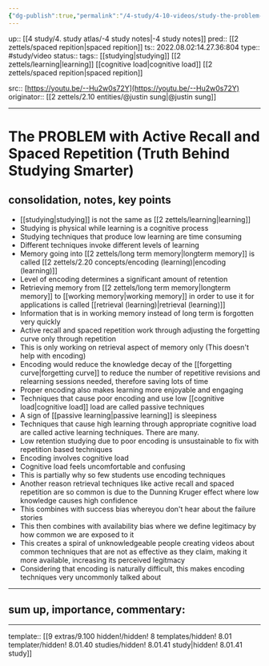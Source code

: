```yaml
---
{"dg-publish":true,"permalink":"/4-study/4-10-videos/study-the-problem-with-active-recall-and-spaced-repetition-truth-behind-studying-smarter/"}
---
```


up:: [[4 study/4. study atlas/-4 study notes|-4 study notes]]
pred:: [[2 zettels/spaced repition|spaced repition]]
ts:: 2022.08.02:14.27.36:804
type:: #study/video
status:: 
tags:: [[studying|studying]] [[2 zettels/learning|learning]] [[cognitive load|cognitive load]] [[2 zettels/spaced repition|spaced repition]]

src:: [https://youtu.be/--Hu2w0s72Y](https://youtu.be/--Hu2w0s72Y)
originator:: [[2 zettels/2.10 entities/@justin sung|@justin sung]]

____

# The PROBLEM with Active Recall and Spaced Repetition (Truth Behind Studying Smarter)

## consolidation, notes, key points

- [[studying|studying]] is not the same as [[2 zettels/learning|learning]]
- Studying is physical while learning is a cognitive process
- Studying techniques that produce low learning are time consuming
- Different techniques invoke different levels of learning
- Memory going into [[2 zettels/long term memory|longterm memory]] is called [[2 zettels/2.20 concepts/encoding (learning)|encoding (learning)]]
- Level of encoding determines a significant amount of retention
- Retrieving memory from [[2 zettels/long term memory|longterm memory]] to [[working memory|working memory]] in order to use it for applications is called [[retrieval (learning)|retrieval (learning)]]
- Information that is in working memory instead of long term is forgotten very quickly
- Active recall and spaced repetition work through adjusting the forgetting curve only through repetition
- This is only working on retrieval aspect of memory only (This doesn't help with encoding)
- Encoding would reduce the knowledge decay of the [[forgetting curve|forgetting curve]] to reduce the number of repetitive revisions and relearning sessions needed, therefore saving lots of time
- Proper encoding also makes learning more enjoyable and engaging
- Techniques that cause poor encoding and use low [[cognitive load|cognitive load]] load are called passive techniques
- A sign of [[passive learning|passive learning]] is sleepiness
- Techniques that cause high learning through appropriate cognitive load are called active learning techniques. There are many.
- Low retention studying due to poor encoding is unsustainable to fix with repetition based techniques
- Encoding involves cognitive load
- Cognitive load feels uncomfortable and confusing
- This is partially why so few students use encoding techniques
- Another reason retrieval techniques like active recall and spaced repetition are so common is due to the Dunning Kruger effect where low knowledge causes high confidence
- This combines with success bias whereyou don't hear about the failure stories
- This then combines with availability bias where we define legitimacy by how common we are exposed to it
- This creates a spiral of unknowledgeable people creating videos about common techniques that are not as effective as they claim, making it more available, increasing its perceived legitmacy
- Considering that encoding is naturally difficult, this makes encoding techniques very uncommonly talked about

____
## sum up, importance, commentary:



____
template:: [[9 extras/9.100 hidden!/hidden! 8 templates/hidden! 8.01 templater/hidden! 8.01.40 studies/hidden! 8.01.41 study|hidden! 8.01.41 study]]

